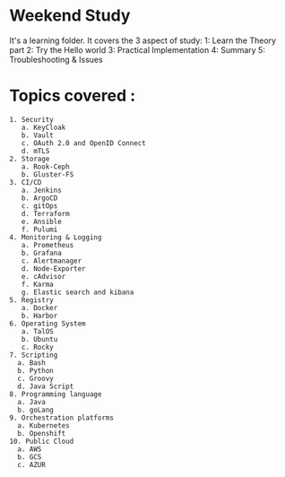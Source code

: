 # Weekend Study

It's a learning folder.
It covers the 3 aspect of study:
  1: Learn the Theory part 
  2: Try the Hello world 
  3: Practical Implementation
  4: Summary
  5: Troubleshooting & Issues 

# Topics covered : 
```
1. Security 
   a. KeyCloak
   b. Vault
   c. OAuth 2.0 and OpenID Connect
   d. mTLS
2. Storage
   a. Rook-Ceph
   b. Gluster-FS
3. CI/CD
   a. Jenkins
   b. ArgoCD
   c. gitOps
   d. Terraform
   e. Ansible
   f. Pulumi   
4. Monitoring & Logging 
   a. Prometheus 
   b. Grafana
   c. Alertmanager
   d. Node-Exporter 
   e. cAdvisor
   f. Karma
   g. Elastic search and kibana 
5. Registry
   a. Docker
   b. Harbor
6. Operating System 
   a. TalOS
   b. Ubuntu
   c. Rocky 
7. Scripting 
  a. Bash 
  b. Python
  c. Groovy
  d. Java Script 
8. Programming language
  a. Java 
  b. goLang
9. Orchestration platforms   
  a. Kubernetes 
  b. Openshift
10. Public Cloud   
  a. AWS
  b. GCS
  c. AZUR
```  
  
   
   
   
